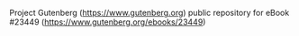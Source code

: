 Project Gutenberg (https://www.gutenberg.org) public repository for eBook #23449 (https://www.gutenberg.org/ebooks/23449)
